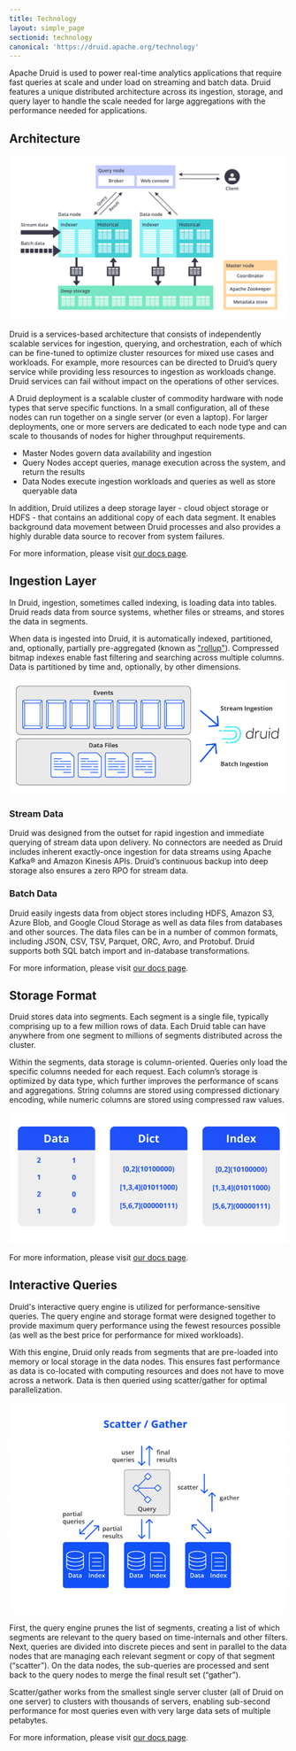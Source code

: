 ```yaml
---
title: Technology
layout: simple_page
sectionid: technology
canonical: 'https://druid.apache.org/technology'
---
```


Apache Druid is used to power real-time analytics applications that require fast queries at scale and under load on streaming and batch data. Druid features a unique distributed architecture across its ingestion, storage, and query layer to handle the scale needed for large aggregations with the performance needed for applications.

## Architecture

<div class="image-large">
  <img src="img/diagram-7.png"  />
</div>

Druid is a services-based architecture that consists of independently scalable services for ingestion, querying, and orchestration, each of which can be fine-tuned to optimize cluster resources for mixed use cases and workloads. For example, more resources can be directed to Druid’s query service while providing less resources to ingestion as workloads change.  Druid services can fail without impact on the operations of other services.

A Druid deployment is a scalable cluster of commodity hardware with node types that serve specific functions.  In a small configuration, all of these nodes can run together on a single server (or even a laptop). For larger deployments, one or more servers are dedicated to each node type and can scale to thousands of nodes for higher throughput requirements.

<ul >
  <li>Master Nodes govern data availability and ingestion</li>
  <li>Query Nodes accept queries, manage execution across the system, and return the results</li>
  <li>Data Nodes execute ingestion workloads and queries as well as store queryable data</li>
</ul>

In addition, Druid utilizes a deep storage layer - cloud object storage or HDFS - that contains an additional copy of each data segment. It enables background data movement between Druid processes and also provides a highly durable data source to recover from system failures.

For more information, please visit [our docs page](../../../docs/design).

## Ingestion Layer

In Druid, ingestion, sometimes called indexing, is loading data into tables. Druid reads data from source systems, whether files or streams, and stores the data in segments.

When data is ingested into Druid, it is automatically indexed, partitioned, and, optionally, partially pre-aggregated (known as <a href="https://druid.apache.org/docs/latest/tutorials/tutorial-rollup.html">"rollup"</a>). Compressed bitmap indexes enable fast filtering and searching across multiple columns. Data is partitioned by time and, optionally, by other dimensions.

<div class="image-large">
  <img alt="Stream Ingestion Layer" src="img/ingestion_layer_stream_batch.png"  />
</div>

<h3>Stream Data</h3>
Druid was designed from the outset for rapid ingestion and immediate querying of stream data upon delivery.  No connectors are needed as Druid includes inherent exactly-once ingestion for data streams using Apache Kafka® and Amazon Kinesis APIs. Druid’s continuous backup into deep storage also ensures a zero RPO for stream data.

<h3>Batch Data</h3>
Druid easily ingests data from object stores including HDFS, Amazon S3, Azure Blob, and Google Cloud Storage as well as data files from databases and other sources. The data files can be in a number of common formats, including JSON, CSV, TSV, Parquet, ORC, Avro, and Protobuf. Druid supports both SQL batch import and in-database transformations.

For more information, please visit [our docs page](/docs/latest/ingestion/index.html).

## Storage Format

Druid stores data into segments. Each segment is a single file, typically comprising up to a few million rows of data. Each Druid table can have anywhere from one segment to millions of segments distributed across the cluster.

Within the segments, data storage is column-oriented. Queries only load the specific columns needed for each request. Each column’s storage is optimized by data type, which further improves the performance of scans and aggregations. String columns are stored using compressed dictionary encoding, while numeric columns are stored using compressed raw values.

<div class="image-large">
  <img alt="Graphical User Interface, Application" src="img/graphical_ui_application_v2.png" />
</div>

For more information, please visit [our docs page](/docs/latest/design/segments.html).

## Interactive Queries

Druid's interactive query engine is utilized for performance-sensitive queries. The query engine and storage format were designed together to provide maximum query performance using the fewest resources possible (as well as the best price for performance for mixed workloads). 

With this engine, Druid only reads from segments that are pre-loaded into memory or local storage in the data nodes. This ensures fast performance as data is co-located with computing resources and does not have to move across a network. Data is then queried using scatter/gather for optimal parallelization.

<div class="image-large">
  <img alt="Interactive Querying Scatter Gather Diagram" src="img/scatter_gather_diagram.png"  />
</div>

First, the query engine prunes the list of segments, creating a list of which segments are relevant to the query based on time-internals and other filters.  Next, queries are divided into discrete pieces and sent in parallel to the data nodes that are managing each relevant segment or copy of that segment (“scatter”). On the data nodes, the sub-queries are processed and sent back to the query nodes to merge the final result set (“gather”). 

Scatter/gather works from the smallest single server cluster (all of Druid on one server) to clusters with thousands of servers, enabling sub-second performance for most queries even with very large data sets of multiple petabytes.

For more information, please visit [our docs page](/docs/latest/querying/querying.html).